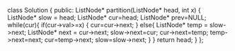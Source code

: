 class Solution {
public:
ListNode* partition(ListNode* head, int x) {
ListNode* slow = head;
ListNode* cur=head;
ListNode* prev=NULL;
while(cur){
if(cur->val>=x) {
cur=cur->next;
}
else{
ListNode* temp = slow->next;
ListNode* next = cur->next;
slow->next=cur;
cur->next=temp;
temp->next=next;
cur=temp->next;
slow=slow->next;
}
}
return head;
}
};